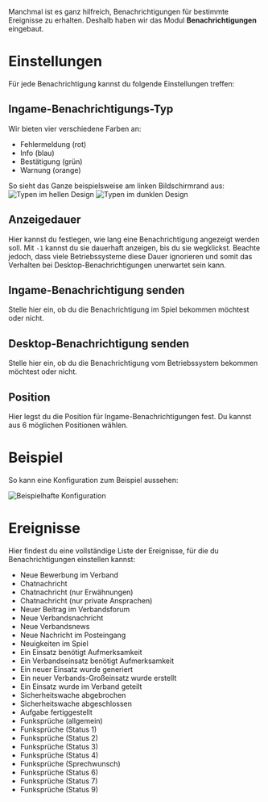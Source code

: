 Manchmal ist es ganz hilfreich, Benachrichtigungen für bestimmte Ereignisse zu erhalten. Deshalb haben wir das Modul **Benachrichtigungen** eingebaut.

# Einstellungen
Für jede Benachrichtigung kannst du folgende Einstellungen treffen:

## Ingame-Benachrichtigungs-Typ
Wir bieten vier verschiedene Farben an:
* Fehlermeldung (rot)
* Info (blau)
* Bestätigung (grün)
* Warnung (orange)

So sieht das Ganze beispielsweise am linken Bildschirmrand aus:
![Typen im hellen Design](./types_light.png) ![Typen im dunklen Design](./types_dark.png)

## Anzeigedauer
Hier kannst du festlegen, wie lang eine Benachrichtigung angezeigt werden soll. Mit `-1` kannst du sie dauerhaft anzeigen, bis du sie wegklickst. Beachte jedoch, dass viele Betriebssysteme diese Dauer ignorieren und somit das Verhalten bei Desktop-Benachrichtigungen unerwartet sein kann.

## Ingame-Benachrichtigung senden
Stelle hier ein, ob du die Benachrichtigung im Spiel bekommen möchtest oder nicht.

## Desktop-Benachrichtigung senden
Stelle hier ein, ob du die Benachrichtigung vom Betriebssystem bekommen möchtest oder nicht.

## Position
Hier legst du die Position für Ingame-Benachrichtigungen fest. Du kannst aus 6 möglichen Positionen wählen.

# Beispiel
So kann eine Konfiguration zum Beispiel aussehen:

![Beispielhafte Konfiguration](./example.png)

# Ereignisse
Hier findest du eine vollständige Liste der Ereignisse, für die du Benachrichtigungen einstellen kannst:

* Neue Bewerbung im Verband
* Chatnachricht
* Chatnachricht (nur Erwähnungen)
* Chatnachricht (nur private Ansprachen)
* Neuer Beitrag im Verbandsforum
* Neue Verbandsnachricht
* Neue Verbandsnews
* Neue Nachricht im Posteingang
* Neuigkeiten im Spiel
* Ein Einsatz benötigt Aufmerksamkeit
* Ein Verbandseinsatz benötigt Aufmerksamkeit
* Ein neuer Einsatz wurde generiert
* Ein neuer Verbands-Großeinsatz wurde erstellt
* Ein Einsatz wurde im Verband geteilt
* Sicherheitswache abgebrochen
* Sicherheitswache abgeschlossen
* Aufgabe fertiggestellt
* Funksprüche (allgemein)
* Funksprüche (Status 1)
* Funksprüche (Status 2)
* Funksprüche (Status 3)
* Funksprüche (Status 4)
* Funksprüche (Sprechwunsch)
* Funksprüche (Status 6)
* Funksprüche (Status 7)
* Funksprüche (Status 9)
